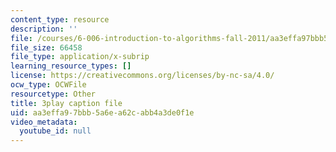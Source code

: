 ```yaml
---
content_type: resource
description: ''
file: /courses/6-006-introduction-to-algorithms-fall-2011/aa3effa97bbb5a6ea62cabb4a3de0f1e_0M_kIqhwbFo.vtt
file_size: 66458
file_type: application/x-subrip
learning_resource_types: []
license: https://creativecommons.org/licenses/by-nc-sa/4.0/
ocw_type: OCWFile
resourcetype: Other
title: 3play caption file
uid: aa3effa9-7bbb-5a6e-a62c-abb4a3de0f1e
video_metadata:
  youtube_id: null
---
```

